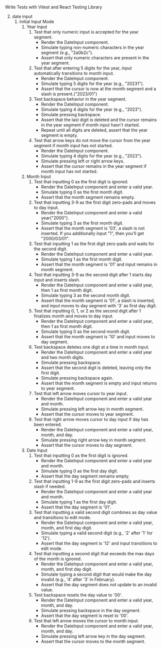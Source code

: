 Write Tests with Vitest and React Testing Library

2. date input
	1. Initial Input Mode
		1. Year Input
			1. Test that only numeric input is accepted for the year segment.
				- Render the DateInput component.
				- Simulate typing non-numeric characters in the year segment (e.g., "2a0b2c").
				- Assert that only numeric characters are present in the year segment.
			2. Test that after entering 5 digits for the year, input automatically transitions to month input.
				- Render the DateInput component.
				- Simulate typing 5 digits for the year (e.g., "20231").
				- Assert that the cursor is now at the month segment and a slash is present.("2023/01")
			3. Test backspace behavior in the year segment.
				- Render the DateInput component.
				- Simulate typing 4 digits for the year (e.g., "2023").
				- Simulate pressing backspace.
				- Assert that the last digit is deleted and the cursor remains in the year segment if month input hasn't started.
				- Repeat until all digits are deleted, assert that the year segment is empty.
			5. Test that arrow keys do not move the cursor from the year segment if month input has not started.
				- Render the DateInput component.
				- Simulate typing 4 digits for the year (e.g., "2023").
				- Simulate pressing left or right arrow keys.
				- Assert that the cursor remains in the year segment if month input has not started.
		2. Month Input
			1. Test that inputting 0 as the first digit is ignored.
				- Render the DateInput component and enter a valid year.
				- Simulate typing 0 as the first month digit.
				- Assert that the month segment remains empty.
			2. Test that inputting 3-9 as the first digit zero-pads and moves to day input.
				- Render the DateInput component and enter a valid year("2000").
				- Simulate typing 3 as the first month digit.
				- Assert that the month segment is '03', a slash is not inserted. If you additionally input "1", then you'll get "2000/03/01".
			3. Test that inputting 1 as the first digit zero-pads and waits for the second digit.
				- Render the DateInput component and enter a valid year.
				- Simulate typing 1 as the first month digit.
				- Assert that the month segment is '01' and input remains in month segment.
			4. Test that inputting 3-9 as the second digit after 1 starts day input and inserts slash.
				- Render the DateInput component and enter a valid year, then 1 as first month digit.
				- Simulate typing 3 as the second month digit.
				- Assert that the month segment is '01', a slash is inserted, and input moves to day segment with '3' as first day digit.
			5. Test that inputting 0, 1, or 2 as the second digit after 1 finalizes month and moves to day input.
				- Render the DateInput component and enter a valid year, then 1 as first month digit.
				- Simulate typing 0 as the second month digit.
				- Assert that the month segment is '10' and input moves to day segment.
			6. Test backspace deletes one digit at a time in month input.
				- Render the DateInput component and enter a valid year and two month digits.
				- Simulate pressing backspace.
				- Assert that the second digit is deleted, leaving only the first digit.
				- Simulate pressing backspace again.
				- Assert that the month segment is empty and input returns to year segment.
			7. Test that left arrow moves cursor to year input.
				- Render the DateInput component and enter a valid year and month.
				- Simulate pressing left arrow key in month segment.
				- Assert that the cursor moves to year segment.
			8. Test that right arrow moves cursor to day input if day has been entered.
				- Render the DateInput component and enter a valid year, month, and day.
				- Simulate pressing right arrow key in month segment.
				- Assert that the cursor moves to day segment.
		3. Date Input
			1. Test that inputting 0 as the first digit is ignored.
				- Render the DateInput component and enter a valid year and month.
				- Simulate typing 0 as the first day digit.
				- Assert that the day segment remains empty.
			2. Test that inputting 1-9 as the first digit zero-pads and inserts slash if needed.
				- Render the DateInput component and enter a valid year and month.
				- Simulate typing 1 as the first day digit.
				- Assert that the day segment is '01'.
			3. Test that inputting a valid second digit combines as day value and transitions to edit mode.
				- Render the DateInput component and enter a valid year, month, and first day digit.
				- Simulate typing a valid second digit (e.g., '2' after '1' for '12').
				- Assert that the day segment is '12' and input transitions to edit mode.
			4. Test that inputting a second digit that exceeds the max days of the month is ignored.
				- Render the DateInput component and enter a valid year, month, and first day digit.
				- Simulate typing a second digit that would make the day invalid (e.g., '4' after '3' in February).
				- Assert that the day segment does not update to an invalid value.
			5. Test backspace resets the day value to '00'.
				- Render the DateInput component and enter a valid year, month, and day.
				- Simulate pressing backspace in the day segment.
				- Assert that the day segment is reset to '00'.
			6. Test that left arrow moves the cursor to month input.
				- Render the DateInput component and enter a valid year, month, and day.
				- Simulate pressing left arrow key in the day segment.
				- Assert that the cursor moves to the month segment.